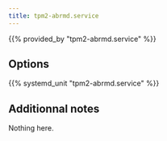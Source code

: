 ```yaml
---
title: tpm2-abrmd.service
---
```


{{% provided_by "tpm2-abrmd.service" %}}

## Options

{{% systemd_unit "tpm2-abrmd.service" %}}

## Additionnal notes

Nothing here.